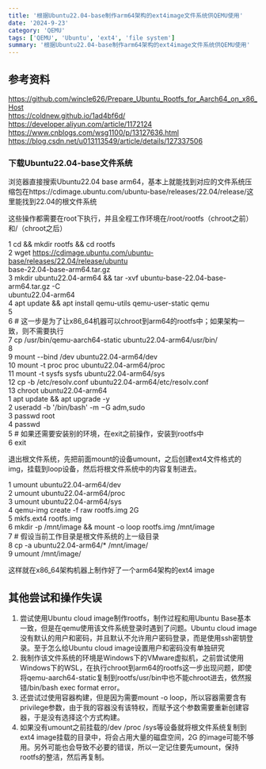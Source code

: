 ```yaml
---
title: '根据Ubuntu22.04-base制作arm64架构的ext4image文件系统供QEMU使用'
date: '2024-9-23'
category: 'QEMU'
tags: ['QEMU', 'Ubuntu', 'ext4', 'file system']
summary: '根据Ubuntu22.04-base制作arm64架构的ext4image文件系统供QEMU使用'
--- 
```


## 参考资料  

https://github.com/wincle626/Prepare_Ubuntu_Rootfs_for_Aarch64_on_x86_Host​   
https://coldnew.github.io/1ad4bf6d/   
https://developer.aliyun.com/article/1172124   
https://www.cnblogs.com/wsg1100/p/13127636.html   
https://blog.csdn.net/u013113549/article/details/127337506  

### 下载Ubuntu22.04-base文件系统  

浏览器直接搜索Ubuntu22.04 base arm64，基本上就能找到对应的文件系统压缩包在https://cdimage.ubuntu.com/ubuntu-base/releases/22.04/release/这里能找到22.04的根文件系统  

这些操作都需要在root下执行，并且全程工作环境在/root/rootfs（chroot之前）和/（chroot之后）  

1 cd && mkdir rootfs && cd rootfs   
2 wget https://cdimage.ubuntu.com/ubuntu-base/releases/22.04/release/ubuntu  
base-22.04-base-arm64.tar.gz   
3 mkdir ubuntu22.04-arm64 && tar -xvf ubuntu-base-22.04-base-arm64.tar.gz -C   
ubuntu22.04-arm64   
4 apt update && apt install qemu-utils qemu-user-static qemu   
5   
6 # 这一步是为了让x86_64机器可以chroot到arm64的rootfs中；如果架构一致，则不需要执行   
7 cp /usr/bin/qemu-aarch64-static ubuntu22.04-arm64/usr/bin/   
8   
9 mount --bind /dev ubuntu22.04-arm64/dev   
10 mount -t proc proc ubuntu22.04-arm64/proc   
11 mount -t sysfs sysfs ubuntu22.04-arm64/sys   
12 cp -b /etc/resolv.conf ubuntu22.04-arm64/etc/resolv.conf   
13 chroot ubuntu22.04-arm64   
1 apt update && apt upgrade -y   
2 useradd -b '/bin/bash' -m $-\mathsf{G}$ adm,sudo <your-user-name>   
3 passwd root   
4 passwd <your-user-name>   
5 # 如果还需要安装别的环境，在exit之前操作，安装到rootfs中   
6 exit  

退出根文件系统，先把前面mount的设备umount，之后创建ext4文件格式的img，挂载到loop设备，然后将根文件系统中的内容复制进去。  

1 umount ubuntu22.04-arm64/dev  
2 umount ubuntu22.04-arm64/proc  
3 umount ubuntu22.04-arm64/sys  
4 qemu-img create -f raw rootfs.img 2G  
5 mkfs.ext4 rootfs.img  
6 mkdir -p /mnt/image && mount -o loop rootfs.img /mnt/image  
7 # 假设当前工作目录是根文件系统的上一级目录  
8 cp -a ubuntu22.04-arm64/\* /mnt/image/  
9 umount /mnt/image/  

这样就在x86_64架构机器上制作好了一个arm64架构的ext4 image  

## 其他尝试和操作失误  

1. 尝试使用Ubuntu cloud image制作rootfs，制作过程和用Ubuntu Base基本一致，但是在qemu使用该文件系统登录时遇到了问题。Ubuntu cloud image没有默认的用户和密码，并且默认不允许用户密码登录，而是使用ssh密钥登录。至于怎么给Ubuntu cloud image设置用户和密码没有单独研究  
2. 我制作该文件系统的环境是Windows下的VMware虚拟机，之前尝试使用Windows下的WSL，在执行chroot到arm64的rootfs这一步出现问题，即使将qemu-aarch64-static复制到rootfs/usr/bin中也不能chroot进去，依然报错/bin/bash exec format error。  
3. 还尝试过使用容器构建，但是因为需要mount -o loop，所以容器需要含有privilege参数，由于我的容器没有该特权，而赋予这个参数需要重新创建容器，于是没有选择这个方式构建。  
4. 如果没有umount之前挂载的/dev /proc /sys等设备就将根文件系统复制到ext4 image挂载的目录中，将会占用大量的磁盘空间，2G 的image可能不够用。另外可能也会导致不必要的错误，所以一定记住要先umount，保持rootfs的整洁，然后再复制。  